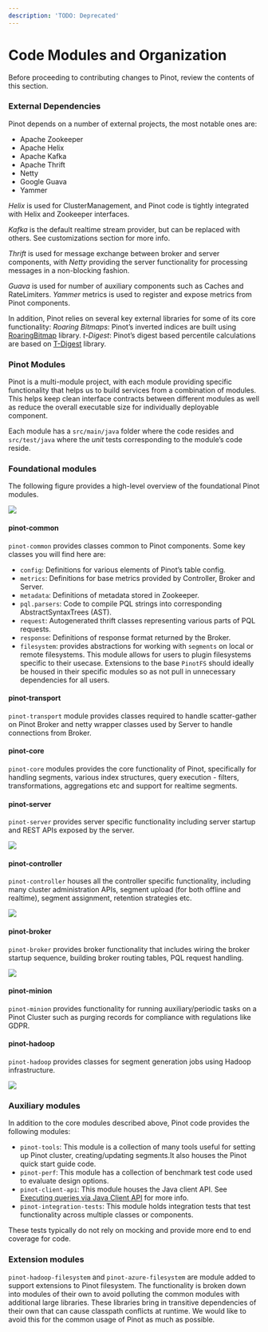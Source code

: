 ```yaml
---
description: 'TODO: Deprecated'
---
```


# Code Modules and Organization

Before proceeding to contributing changes to Pinot, review the contents of this section.

### External Dependencies

Pinot depends on a number of external projects, the most notable ones are:

* Apache Zookeeper
* Apache Helix
* Apache Kafka
* Apache Thrift
* Netty
* Google Guava
* Yammer

_Helix_ is used for ClusterManagement, and Pinot code is tightly integrated with Helix and Zookeeper interfaces.

_Kafka_ is the default realtime stream provider, but can be replaced with others. See customizations section for more info.

_Thrift_ is used for message exchange between broker and server components, with _Netty_ providing the server functionality for processing messages in a non-blocking fashion.

_Guava_ is used for number of auxiliary components such as Caches and RateLimiters. _Yammer_ metrics is used to register and expose metrics from Pinot components.

In addition, Pinot relies on several key external libraries for some of its core functionality: _Roaring Bitmaps_: Pinot’s inverted indices are built using [RoaringBitmap](https://github.com/RoaringBitmap/RoaringBitmap) library. _t-Digest_: Pinot’s digest based percentile calculations are based on [T-Digest](https://github.com/tdunning/t-digest) library.

### Pinot Modules

Pinot is a multi-module project, with each module providing specific functionality that helps us to build services from a combination of modules. This helps keep clean interface contracts between different modules as well as reduce the overall executable size for individually deployable component.

Each module has a `src/main/java` folder where the code resides and `src/test/java` where the _unit_ tests corresponding to the module’s code reside.

### Foundational modules

The following figure provides a high-level overview of the foundational Pinot modules.

![](../../.gitbook/assets/pinotfoundation.png)

#### pinot-common

`pinot-common` provides classes common to Pinot components. Some key classes you will find here are:

* `config`: Definitions for various elements of Pinot’s table config.
* `metrics`: Definitions for base metrics provided by Controller, Broker and Server.
* `metadata`: Definitions of metadata stored in Zookeeper.
* `pql.parsers`: Code to compile PQL strings into corresponding AbstractSyntaxTrees \(AST\).
* `request`: Autogenerated thrift classes representing various parts of PQL requests.
* `response`: Definitions of response format returned by the Broker.
* `filesystem`: provides abstractions for working with `segments` on local or remote filesystems. This module allows for users to plugin filesystems specific to their usecase. Extensions to the base `PinotFS` should ideally be housed in their specific modules so as not pull in unnecessary dependencies for all users.

#### pinot-transport

`pinot-transport` module provides classes required to handle scatter-gather on Pinot Broker and netty wrapper classes used by Server to handle connections from Broker.

#### pinot-core

`pinot-core` modules provides the core functionality of Pinot, specifically for handling segments, various index structures, query execution - filters, transformations, aggregations etc and support for realtime segments.

#### pinot-server

`pinot-server` provides server specific functionality including server startup and REST APIs exposed by the server.

![](../../.gitbook/assets/pinotserver.png)

#### pinot-controller

`pinot-controller` houses all the controller specific functionality, including many cluster administration APIs, segment upload \(for both offline and realtime\), segment assignment, retention strategies etc.

![](../../.gitbook/assets/pinotcontroller.png)

#### pinot-broker

`pinot-broker` provides broker functionality that includes wiring the broker startup sequence, building broker routing tables, PQL request handling.

![](../../.gitbook/assets/pinotbroker.png)

#### pinot-minion

`pinot-minion` provides functionality for running auxiliary/periodic tasks on a Pinot Cluster such as purging records for compliance with regulations like GDPR.

#### pinot-hadoop

`pinot-hadoop` provides classes for segment generation jobs using Hadoop infrastructure.

![](../../.gitbook/assets/pinotminionhadoop.png)

### Auxiliary modules

In addition to the core modules described above, Pinot code provides the following modules:

* `pinot-tools`: This module is a collection of many tools useful for setting up Pinot cluster, creating/updating segments.It also houses the Pinot quick start guide code.
* `pinot-perf`: This module has a collection of benchmark test code used to evaluate design options.
* `pinot-client-api`: This module houses the Java client API. See [Executing queries via Java Client API](../../users/clients/java.md) for more info.
* `pinot-integration-tests`: This module holds integration tests that test functionality across multiple classes or components.

These tests typically do not rely on mocking and provide more end to end coverage for code.

### Extension modules

`pinot-hadoop-filesystem` and `pinot-azure-filesystem` are module added to support extensions to Pinot filesystem. The functionality is broken down into modules of their own to avoid polluting the common modules with additional large libraries. These libraries bring in transitive dependencies of their own that can cause classpath conflicts at runtime. We would like to avoid this for the common usage of Pinot as much as possible.

